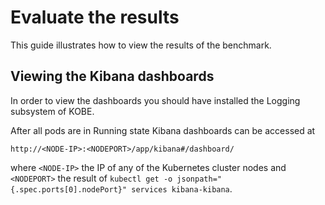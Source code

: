 # Evaluate the results

This guide illustrates how to view the results of the benchmark.

## Viewing the Kibana dashboards

In order to view the dashboards you should have installed the Logging
subsystem of KOBE.

After all pods are in Running state Kibana dashboards can be accessed at 
```
http://<NODE-IP>:<NODEPORT>/app/kibana#/dashboard/
``` 
where `<NODE-IP>` the IP of any of the Kubernetes cluster nodes and `<NODEPORT>`
the result of `kubectl get -o jsonpath="{.spec.ports[0].nodePort}" services
kibana-kibana`.


